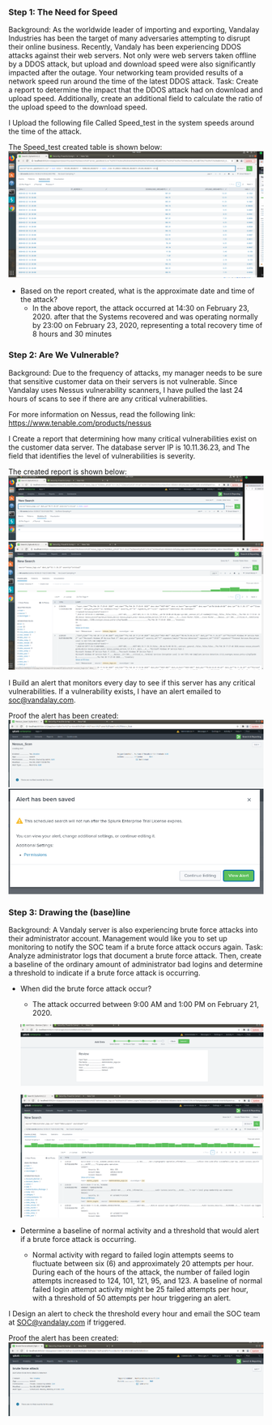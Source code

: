 ### Step 1: The Need for Speed

Background: As the worldwide leader of importing and exporting, Vandalay Industries has been the target of many adversaries attempting to disrupt their online business. Recently, Vandaly has been experiencing DDOS attacks against their web servers.
Not only were web servers taken offline by a DDOS attack, but upload and download speed were also significantly impacted after the outage. Your networking team provided results of a network speed run around the time of the latest DDOS attack.
Task: Create a report to determine the impact that the DDOS attack had on download and upload speed. Additionally, create an additional field to calculate the ratio of the upload speed to the download speed.


I Upload the following file Called Speed_test in the system speeds around the time of the attack.


The Speed_test created table is shown below:
![speed test file](./Images/snap-1.PNG)

- Based on the report created, what is the approximate date and time of the attack?
    - In the above report, the attack occurred at 14:30 on February 23, 2020. after that the Systems recovered and was operating normally by 23:00 on February 23, 2020, representing a total recovery time of 8 hours and 30 minutes

### Step 2: Are We Vulnerable?

Background:  Due to the frequency of attacks, my manager needs to be sure that sensitive customer data on their servers is not vulnerable. Since Vandalay uses Nessus vulnerability scanners, I have pulled the last 24 hours of scans to see if there are any critical vulnerabilities.

For more information on Nessus, read the following link: https://www.tenable.com/products/nessus


I Create a report  that determining how many critical vulnerabilities exist on the customer data server. 
The database server IP is 10.11.36.23, and The field that identifies the level of vulnerabilities is severity.

The created report is shown below:
![created a report](./Images/snap-2.png)
![created a report](./Images/snap-2y.png)



I Build an alert that monitors every day to see if this server has any critical vulnerabilities. If a vulnerability exists, I have an alert emailed to soc@vandalay.com.

Proof the alert has been created:
![Alert](./Images/snap-y.png)
![Alert](./Images/snap-xy.png)


### Step 3: Drawing the (base)line

Background:  A Vandaly server is also experiencing brute force attacks into their administrator account. Management would like you to set up monitoring to notify the SOC team if a brute force attack occurs again.
Task: Analyze administrator logs that document a brute force attack. Then, create a baseline of the ordinary amount of administrator bad logins and determine a threshold to indicate if a brute force attack is occurring.

- When did the brute force attack occur?
    - The attack occurred between 9:00 AM and 1:00 PM on February 21, 2020.
    
    ![Alart brute force](./Images/snap-3.png)
    
    ![Alart brute force](./Images/snap-3y.png)

- Determine a baseline of normal activity and a threshold that would alert if a brute force attack is occurring.
    -  Normal activity with regard to failed login attempts seems to fluctuate between six (6) and approximately 20 attempts per hour. During each of the hours of the attack, the number of failed login attempts increased to 124, 101, 121, 95, and 123. A baseline of normal failed login attempt activity might be 25 failed attempts per hour, with a threshold of 50 attempts per hour triggering an alert.


I Design an alert to check the threshold every hour and email the SOC team at SOC@vandalay.com if triggered.

Proof the alert has been created:
![Alart brute force](./Images/snap-3x.png)

